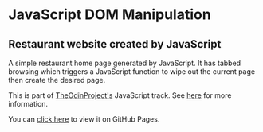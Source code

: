 # JavaScript DOM Manipulation
## Restaurant website created by JavaScript

A simple restaurant home page generated by JavaScript. It has tabbed browsing which triggers a JavaScript function to wipe out the current page then create the desired page.

This is part of [TheOdinProject's](http://www.theodinproject.com) JavaScript track. See [here](https://www.theodinproject.com/courses/javascript-and-jquery/lessons/manipulating-the-dom-with-jquery?ref=lc-pb) for more information. 

You can [click here](https://105ron.github.io/js-restaurant/) to view it on GitHub Pages.